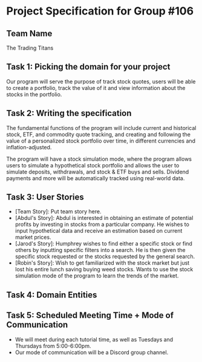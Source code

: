 # Project Specification for Group #106

## Team Name

The Trading Titans

## Task 1: Picking the domain for your project
Our program will serve the purpose of track stock quotes, users will be able to create a portfolio, track the value of 
it and view information about the stocks in the portfolio.

## Task 2: Writing the specification
The fundamental functions of the program will include current and historical stock, ETF, and commodity quote tracking, 
and creating and following the value of a personalized stock portfolio over time, in different currencies and 
inflation-adjusted.

The program will have a stock simulation mode, where the program allows users to simulate a hypothetical stock portfolio 
and allows the user to simulate deposits, withdrawals, and stock & ETF buys and sells. Dividend payments and more will 
be automatically tracked using real-world data.


## Task 3: User Stories
- [Team Story]: Put team story here.
- [Abdul's Story]: Abdul is interested in obtaining an estimate of potential profits by investing in stocks from a 
particular company. He wishes to input hypothetical data and receive an estimation based on current market prices.
- [Jarod's Story]: Humphrey wishes to find either a specific stock or find others by inputting specific filters into a 
search. He is then given the specific stock requested or the stocks requested by the general search.
- [Robin's Story]: Wish to get familiarized with the stock market but just lost his entire lunch saving 
buying weed stocks. Wants to use the stock simulation mode of the program to learn the trends of the market.

## Task 4: Domain Entities

## Task 5: Scheduled Meeting Time + Mode of Communication
- We will meet during each tutorial time, as well as Tuesdays and Thursdays from 5:00-6:00pm.
- Our mode of communication will be a Discord group channel.
